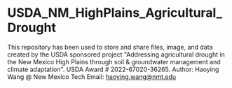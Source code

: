 # USDA_NM_HighPlains_Agricultural_Drought
This repository has been used to store and share files, image, and data created by the USDA sponsored project "Addressing agricultural drought in the New Mexico High Plains through soil & groundwater management and climate adaptation".
USDA Award # 2022-67020-36265.
Author: Haoying Wang @ New Mexico Tech
Email: haoying.wang@nmt.edu
